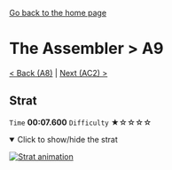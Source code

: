[Go back to the home page](https://github.com/Doublevil/scbspeedrun)

# The Assembler > A9

[< Back (A8)](https://github.com/Doublevil/scbspeedrun/blob/main/levels/A/A8.md) | [Next (AC2) >](https://github.com/Doublevil/scbspeedrun/blob/main/levels/A/AC2.md)

## Strat

`Time` **00:07.600** `Difficulty` ★☆☆☆☆
<details open>
  <summary>Click to show/hide the strat</summary>

  [![Strat animation](https://github.com/Doublevil/scbspeedrun/blob/main/media/levels/A/A9_Strat.webp)](https://github.com/Doublevil/scbspeedrun/blob/main/media/levels/A/A9_Strat.mp4)
</details>
